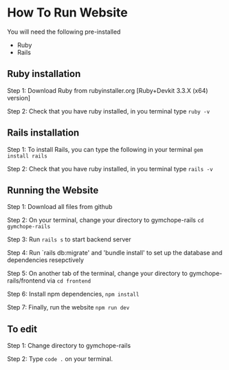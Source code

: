 # How To Run Website

You will need the following pre-installed
- Ruby
- Rails

 ## Ruby installation
 Step 1: Download Ruby from rubyinstaller.org [Ruby+Devkit 3.3.X (x64) version]

 Step 2: Check that you have ruby installed, in you terminal type
 `ruby -v`

 ## Rails installation

 Step 1: To install Rails, you can type the following in your terminal
 `gem install rails`

 Step 2: Check that you have ruby installed, in you terminal type
 `rails -v`

 ## Running the Website

 Step 1: Download all files from github

 Step 2: On your terminal, change your directory to gymchope-rails
 `cd gymchope-rails`

 Step 3: Run `rails s` to start backend server

 Step 4: Run `rails db:migrate' and 'bundle install' to set up the database and dependencies resepctively

 Step 5: On another tab of the terminal, change your directory to gymchope-rails/frontend via `cd frontend`

 Step 6: Install npm dependencies, `npm install`

 Step 7: Finally, run the website `npm run dev`

 ## To edit

 Step 1: Change directory to gymchope-rails

 Step 2: Type `code .` on your terminal.

 
 

 
